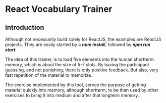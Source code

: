 # React Vocabulary Trainer

## Introduction

Although not necessarily build solely for ReactJS, the examples are ReactJS projects.
They are easily started by a __*npm install*__, followed by __*npm run start*__.

The idea of this trainer, is to load five elements into the human shortterm memory, which is
about the size of 5-7 slots. By having the participant guessing, and not punishing, there is
only positive feedback. But also, very fast repetition of the material to memorize.

The exercise implemented by this tool, serves the purpose of getting material quickly into
memory, although shortterm, to be then used by other exercises to bring it into
medium and after that longterm memory.

